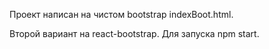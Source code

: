 Проект написан на чистом bootstrap indexBoot.html.

Второй вариант на react-bootstrap.
Для запуска npm start.